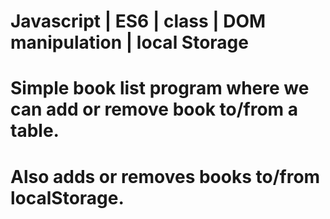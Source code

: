 # Javascript | ES6 | class | DOM manipulation | local Storage

# Simple book list program where we can add or remove book to/from a table.
# Also adds or removes books to/from localStorage.